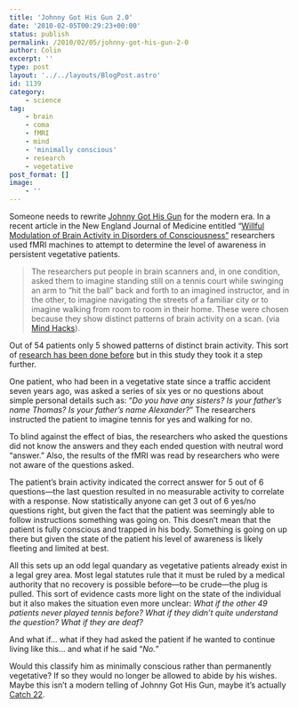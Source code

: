 ```yaml
---
title: 'Johnny Got His Gun 2.0'
date: '2010-02-05T00:29:23+00:00'
status: publish
permalink: /2010/02/05/johnny-got-his-gun-2-0
author: Colin
excerpt: ''
type: post
layout: '../../layouts/BlogPost.astro'
id: 1139
category:
    - science
tag:
    - brain
    - coma
    - fMRI
    - mind
    - 'minimally conscious'
    - research
    - vegetative
post_format: []
image:
    - ''
---
```

Someone needs to rewrite [Johnny Got His Gun](https://en.wikipedia.org/wiki/Johnny_Got_His_Gun) for the modern era. In a recent article in the New England Journal of Medicine entitled “[Willful Modulation of Brain Activity in Disorders of Consciousness”](https://content.nejm.org/cgi/content/full/NEJMoa0905370v1) researchers used fMRI machines to attempt to determine the level of awareness in persistent vegetative patients.

> The researchers put people in brain scanners and, in one condition, asked them to imagine standing still on a tennis court while swinging an arm to “hit the ball” back and forth to an imagined instructor, and in the other, to imagine navigating the streets of a familiar city or to imagine walking from room to room in their home. These were chosen because they show distinct patterns of brain activity on a scan. (via [Mind Hacks](https://www.mindhacks.com/blog/2010/02/on_communicating_thr.html)).

Out of 54 patients only 5 showed patterns of distinct brain activity. This sort of [research has been done before](https://www.sciencemag.org/cgi/content/abstract/313/5792/1402) but in this study they took it a step further.

One patient, who had been in a vegetative state since a traffic accident seven years ago, was asked a series of six yes or no questions about simple personal details such as: “*Do you have any sisters? Is your father’s name Thomas? Is your father’s name Alexander?*” The researchers instructed the patient to imagine tennis for yes and walking for no.

To blind against the effect of bias, the researchers who asked the questions did not know the answers and they each ended question with neutral word “answer.” Also, the results of the fMRI was read by researchers who were not aware of the questions asked.

The patient’s brain activity indicated the correct answer for 5 out of 6 questions—the last question resulted in no measurable activity to correlate with a response. Now statistically anyone can get 3 out of 6 yes/no questions right, but given the fact that the patient was seemingly able to follow instructions something was going on. This doesn’t mean that the patient is fully conscious and trapped in his body. Something is going on up there but given the state of the patient his level of awareness is likely fleeting and limited at best.

All this sets up an odd legal quandary as vegetative patients already exist in a legal grey area. Most legal statutes rule that it must be ruled by a medical authority that no recovery is possible before—to be crude—the plug is pulled. This sort of evidence casts more light on the state of the individual but it also makes the situation even more unclear: *What if the other 49 patients never played tennis before? What if they didn’t quite understand the question? What if they are deaf?*

And what if… what if they had asked the patient if he wanted to continue living like this… and what if he said “*No.*”

Would this classify him as minimally conscious rather than permanently vegetative? If so they would no longer be allowed to abide by his wishes. Maybe this isn’t a modern telling of Johnny Got His Gun, maybe it’s actually [Catch 22](https://en.wikipedia.org/wiki/Catch-22).